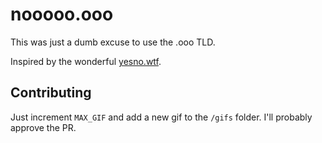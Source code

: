 # nooooo.ooo

This was just a dumb excuse to use the .ooo TLD.

Inspired by the wonderful [yesno.wtf](http://yesno.wtf).

## Contributing

Just increment `MAX_GIF` and add a new gif to the `/gifs` folder. I'll probably approve the PR.
